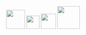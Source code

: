 <div>
  <img src= "https://logos-download.com/wp-content/uploads/2016/10/Python_logo_icon.png" width="50">
  <img src= "https://cdn.freebiesupply.com/logos/large/2x/html5-logo-png-transparent.png" width="35">
  <img src= "https://cdn.freebiesupply.com/logos/large/2x/css3-logo-png-transparent.png" width="40">
  <img src= "https://1000logos.net/wp-content/uploads/2020/09/JavaScript-Logo-2048x1280.png" width="60">
</div>

<!--



-->


